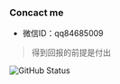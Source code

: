 <!-- ### Hi there 👋 -->
### Concact me
 * 微信ID：qq84685009

> 得到回报的前提是付出
 
 ![GitHub Status](https://github-readme-stats.vercel.app/api?show_icons=true&username=xinglie)
<!--
**xinglie/xinglie** is a ✨ _special_ ✨ repository because its `README.md` (this file) appears on your GitHub profile.

Here are some ideas to get you started:

- 🔭 I’m currently working on ...
- 🌱 I’m currently learning ...
- 👯 I’m looking to collaborate on ...
- 🤔 I’m looking for help with ...
- 💬 Ask me about ...
- 📫 How to reach me: ...
- 😄 Pronouns: ...
- ⚡ Fun fact: ...
-->
